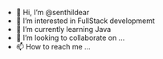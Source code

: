 - 👋 Hi, I’m @senthildear
- 👀 I’m interested in FullStack developmemt
- 🌱 I’m currently learning Java
- 💞️ I’m looking to collaborate on ...
- 📫 How to reach me ...

<!---
senthildear/senthildear is a ✨ special ✨ repository because its `README.md` (this file) appears on your GitHub profile.
You can click the Preview link to take a look at your changes.
--->
